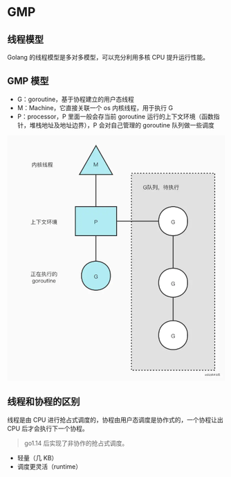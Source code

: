 # GMP

## 线程模型

Golang 的线程模型是多对多模型，可以充分利用多核 CPU 提升运行性能。

## GMP 模型

* G：goroutine，基于协程建立的用户态线程
* M：Machine，它直接关联一个 os 内核线程，用于执行 G
* P：processor，P 里面一般会存当前 goroutine 运行的上下文环境（函数指针，堆栈地址及地址边界），P 会对自己管理的 goroutine 队列做一些调度

![img](image/webp.webp)

## 线程和协程的区别

线程是由 CPU 进行抢占式调度的，协程由用户态调度是协作式的，一个协程让出 CPU 后才会执行下一个协程。

> go1.14 后实现了非协作的抢占式调度。

* 轻量（几 KB）
* 调度更灵活（runtime）
